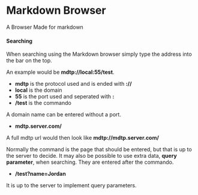 # Markdown Browser

A Browser Made for markdown



#### Searching
When searching using the Markdown browser simply type
the address into the bar on the top.

An example would be **mdtp://local:55/test**.
- **mdtp** is the protocol used and is ended with **://**
- **local** is the domain
- **55** is the port used and seperated with **:**
- **/test** is the commando

A domain name can be entered without a port.
- **mdtp.server.com/**

A full mdtp url would then look like **mdtp://mdtp.server.com/**



Normally the command is the page that should be entered, but
that is up to the server to decide.
It may also be possible to use extra data, **query parameter**, when
searching. They are entered after the commando.
- **/test?name=Jordan**

It is up to the server to implement query parameters.
